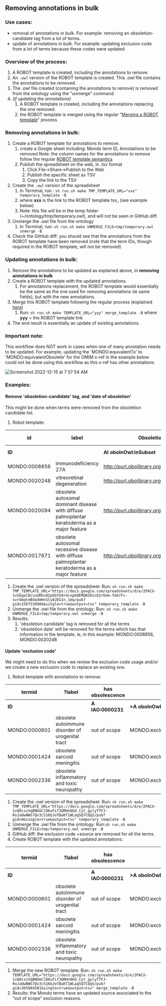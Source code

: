 ## Removing annotations in bulk

### Use cases:
- removal of annotations in bulk.  For example: removing an obsoletion-candidate tag from a lot of terms.
- update of annotations in bulk. For example: updating exclusion code from a lot of terms because these codes were updated.

### Overview of the process:
1. A ROBOT template is created, including the annotations to remove.
1. An `.owl` version of the ROBOT template is created. This .owl file contains the annotations to be removed.
1. The .owl file created (containing the annotations to remove) is removed from the ontology using the "unmerge" command
1. _(if updating the annotations)_
    1. A ROBOT template is created, including the annotations replacing the one removed.
    1. the ROBOT template is merged using the regular "[Merging a ROBOT template](https://mondo.readthedocs.io/en/latest/editors-guide/robot-template/)" process

### Removing annotations in bulk:
1. Create a ROBOT template for annotations to remove.
    1. create a Google sheet including: Mondo term ID, Annotations to be removed
         Note: the column names for the annotations to remove follow the regular [ROBOT template semantics](http://robot.obolibrary.org/template)        
    1. Publish the spreadsheet on the web, in .tsv format
        1. Click File->Share->Publish to the Web
        1. Publish the specific sheet as TSV
        1. Copy the link to the TSV
1. Create the `.owl` version of the spreadsheet
    1. In Terminal, run :
      `sh run.sh make TMP_TEMPLATE_URL="xxx" temporary_template -B`
      1. where **xxx** is the link to the ROBOT template tsv_ (see example below)
      1. Note: this file will be in the temp folder (~/ontology/tmp/temporary.owl), and will not be seen in GitHub diff.
1. Unmerge the .owl file from the ontology
    1. In Terminal, run:
    `sh run.sh make UNMERGE_FILE=tmp/temporary.owl unmerge -B`
1. Check the GitHub diff: you should see that the annotations from the ROBOT template have been removed (note that the term IDs, though required in the ROBOT template, will not be removed)  

### Updating annotations in bulk:
1. Remove the annotations to be updated as explained above, in **removing annotations in bulk**
1. Create a ROBOT template with the updated annotations.
    1. For annotations replacement, the ROBOT template would essentially be the same as the one used for removing annotations (ie same fields), but with the new annotations.
1. Merge this ROBOT template following the regular process (explained [here](https://mondo.readthedocs.io/en/latest/editors-guide/robot-template/))
    1. Run: `sh run.sh make TEMPLATE_URL="yyy" merge_template -B`
    where **yyy** = the ROBOT template link
1. The end result is essentially an update of existing annotations.

### Important note:
This workflow does NOT work in cases when one of many annotation needs to be updated. For example, updating the 'MONDO:equivalentTo' to 'MONDO:equivalentObsolete' for the OMIM x-ref in the example below could not be done using this workflow as this x-ref has other annotations

![Screenshot 2022-12-15 at 7 57 54 AM](https://user-images.githubusercontent.com/12737987/207907762-d7759254-8f75-4dcc-a603-9ada4d9cbf5d.png)


### Examples:
#### Remove 'obsoletion-candidate' tag, and 'date of obsoletion'
This might be done when terms were removed from the obsoletion candidate list.
1. Robot template:

| id | label | Obsoletion candidate subset | obsoletion date
|--|--|--|--|
| **ID**		| | **AI oboInOwl:inSubset**	|**A IAO:0006012**|
|MONDO:0008856	|immunodeficiency 27A	|http://purl.obolibrary.org/obo/mondo#obsoletion_candidate	|2022-05-01|
|MONDO:0020248	|vitreoretinal degeneration	|http://purl.obolibrary.org/obo/mondo#obsoletion_candidate	|2022-05-01
|MONDO:0020094	|obsolete autosomal dominant disease with diffuse palmoplantar keratoderma as a major feature	|http://purl.obolibrary.org/obo/mondo#obsoletion_candidate | 	|
|MONDO:0017671	|obsolete autosomal recessive disease with diffuse palmoplantar keratoderma as a major feature	|http://purl.obolibrary.org/obo/mondo#obsoletion_candidate	| |

1. Create the .owl version of the spreadsheet:
Run: `sh run.sh make TMP_TEMPLATE_URL="https://docs.google.com/spreadsheets/d/e/2PACX-1vSEgalBcvuURhnd2pGGYU4r4cxpkOEMQN1Rzcb2rOem-foKrFc-svrOmqteBdadmHnSly8JEG1n_1mq/pub?gid=1507538904&single=true&output=tsv" temporary_template -B`
1. Unmerge the .owl file from the ontology:
Run: `sh run.sh make UNMERGE_FILE=tmp/temporary.owl unmerge -B`
1. Results:
   1. 'obsoletion candidate' tag is removed for all the terms
   1. 'obsoletion date' will be removed for the terms which has that information in the template, ie, in this example: MONDO:0008856, MONDO:0020248

#### Update 'exclusion code'
We might need to do this when we review the exclusion code usage and/or we create a new exclusion code to replace an existing one.
1. Robot template with annotations to remove:

|termid	|?label	|has obsolescence |reason	|?source
|--|--|--|--|--|
|**ID**	|	|**A IAO:0000231**	|**>A oboInOwl:source**
|MONDO:0000601	|obsolete autoimmune disorder of urogenital tract	|out of scope	|MONDO:excludeGroupingClass
|MONDO:0001424	|obsolete sarcoid meningitis	|out of scope	|MONDO:excludeFinding
|MONDO:0002336	|obsolete inflammatory and toxic neuropathy	|out of scope	|MONDO:excludeConditionsCausedByExternalForce

1. Create the .owl version of the spreadsheet:
Run: `sh run.sh make TMP_TEMPLATE_URL="https://docs.google.com/spreadsheets/d/e/2PACX-1vQ8cszVqBNOeClD6uFif3QRHn0Ud_Cyt_gylyTTFJ-RoJaOwNWS7Qv3c516bJoTBaKT1WLagSQ7CQqS/pub?gid=0&single=true&output=tsv" temporary_template -B`
1. Unmerge the .owl file from the ontology:
Run:`sh run.sh make UNMERGE_FILE=tmp/temporary.owl unmerge -B`
1. GitHub diff: the exclusion code +source are removed for all the terms.
1. Create ROBOT template with the updated annotations:

|termid	|?label	|has obsolescence |reason	|new exclusion code
|--|--|--|--|--|
|**ID**	|	|**A IAO:0000231**	|**>A oboInOwl:source**|
|MONDO:0000601	|obsolete autoimmune disorder of urogenital tract	|out of scope	|MONDO:excludeGroupingMorpho
|MONDO:0001424	|obsolete sarcoid meningitis	|out of scope	|MONDO:excludePhenotype
|MONDO:0002336	|obsolete inflammatory and toxic neuropathy	|out of scope	|MONDO:excludeGrouping

1. Merge the new ROBOT template:
Run: `sh run.sh make TEMPLATE_URL="https://docs.google.com/spreadsheets/d/e/2PACX-1vQ8cszVqBNOeClD6uFif3QRHn0Ud_Cyt_gylyTTFJ-RoJaOwNWS7Qv3c516bJoTBaKT1WLagSQ7CQqS/pub?gid=365804501&single=true&output=tsv" merge_template -B`
1. Results: the Mondo terms have an updated source associated to the "out of scope" exclusion reasons.










